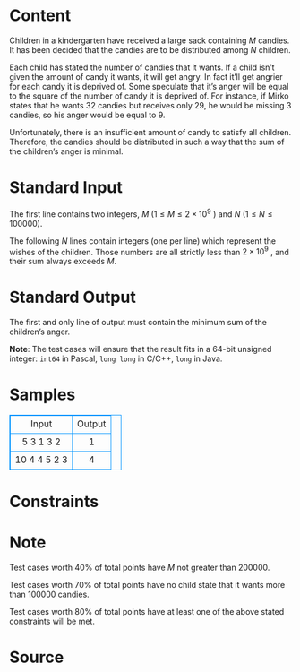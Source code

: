 
# Content

Children in a kindergarten have received a large sack containing $M$ candies. It has been decided that the 
candies are to be distributed among $N$ children. 

Each child has stated the number of candies that it wants. If a child isn’t given the amount of candy it 
wants, it will get angry. In fact it’ll get angrier for each candy it is deprived of. Some speculate that it’s 
anger will be equal to the square of the number of candy it is deprived of. For instance, if Mirko states 
that he wants $32$ candies but receives only $29$, he would be missing $3$ candies, so his anger would be 
equal to $9$. 

Unfortunately, there is an insufficient amount of candy to satisfy all children. Therefore, the candies 
should be distributed in such a way that the sum of the children’s anger is minimal.

# Standard Input

The first line contains two integers, $M$ ($1 \leq M \leq 2\times 10^9$
) and $N$ ($1 \leq N \leq 100 000$).
 
The following $N$ lines contain integers (one per line) which represent the wishes of the children. Those 
numbers are all strictly less than $2\times 10^9$
, and their sum always exceeds $M$.

# Standard Output

The first and only line of output must contain the minimum sum of the children’s anger. 

**Note**: The test cases will ensure that the result fits in a $64$-bit unsigned integer: `int64` in Pascal, `long long`
in C/C++, `long` in Java.

# Samples

<style>
        table,table tr th, table tr td { border:1px solid #0094ff; }
        table { width: 200px; min-height: 25px; line-height: 25px; text-align: center; border-collapse: collapse;}   
    </style>
<table>
	<tr>
		<td>Input</td>
		<td>Output</td>
	</tr>
<tr><td>5 3 
1 
3 
2</td><td>1</td></tr><tr><td>10 4 
4 
5 
2 
3</td><td>4</td></tr></table>


# Constraints



# Note

Test cases worth $40\%$ of total points have $M$ not greater than $200 000$. 

Test cases worth $70\%$ of total points have no child state that it wants more than $100 000$ candies. 

Test cases worth $80\%$ of total points have at least one of the above stated constraints will be met.

# Source


